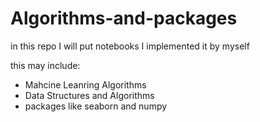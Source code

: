 # Algorithms-and-packages
in this repo I will put notebooks I implemented it by myself 

this may include:
- Mahcine Leanring Algorithms
- Data Structures and Algorithms 
- packages like seaborn and numpy 
